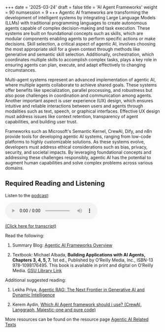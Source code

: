 +++
date = '2025-03-24'
draft = false
title = 'AI Agent Frameworks'
weight = 90
numsession = 9
+++
Agentic AI frameworks are transforming the development of intelligent systems by integrating Large Language Models (LLMs) with traditional programming languages to create autonomous agents capable of complex decision-making and task execution. These systems are built on foundational concepts such as skills, which are modular components enabling agents to perform specific actions or make decisions. Skill selection, a critical aspect of agentic AI, involves choosing the most appropriate skill for a given context through methods like generative and semantic skill selection. Additionally, orchestration, which coordinates multiple skills to accomplish complex tasks, plays a key role in ensuring agents can plan, execute, and adapt effectively to changing circumstances.

<!-- more -->

Multi-agent systems represent an advanced implementation of agentic AI, where multiple agents collaborate to achieve shared goals. These systems offer benefits like specialization, parallel processing, and robustness but also pose challenges in coordination and communication among agents. Another important aspect is user experience (UX) design, which ensures intuitive and reliable interactions between users and agents through modalities such as text, speech, or graphical interfaces. Effective UX design must address issues like context retention, transparency of agent capabilities, and building user trust.

Frameworks such as Microsoft's Semantic Kernel, CrewAI, Dify, and n8n provide tools for developing agentic AI systems, ranging from low-code platforms to highly customizable solutions. As these systems evolve, developers must address ethical considerations such as bias, privacy, security, and societal impacts. By leveraging foundational concepts and addressing these challenges responsibly, agentic AI has the potential to augment human capabilities and solve complex problems across various domains.

## Required Reading and Listening

Listen to the [podcast](../../podcasts/podcast-09-agentic-ai-frameworks/):

<!-- Listen to the podcast: -->

<audio controls>
    <source src="https://insight-gsu-edu-msa8700-public-files-us-east-1.s3.us-east-1.amazonaws.com/podcast/Agentic_AI_frameworks.wav" type="audio/wav">
    Your browser does not support the audio element.
</audio>

[(Click here for transcript)](../../podcasts/podcast-09-agentic-ai-frameworks/)

Read the following:

1. Summary Blog: [Agentic AI Frameworks Overview](https://www.perplexity.ai/page/agentic-ai-frameworks-overview-l0jpYXtgQJaRq.ORXBTSpQ)

2. Textbook: Michael Albada, **Building Applications with AI Agents, Chapters 3, 4, 5, 7.** 1st ed., Published by O’Reilly Media, Inc., ISBN-13 978-1098176495.
This book is available in print and digital on O’Reilly Media.
[GSU Library Link](https://go.oreilly.com/georgia-state-university/library/view/building-applications-with/9781098176495/)

Additional suggested reading:

1. Lekha Priya, [Agentic RAG: The Next Frontier in Generative AI and Dynamic Intelligence](https://lekha-bhan88.medium.com/agentic-rag-the-next-frontier-in-generative-ai-and-dynamic-intelligence-4902ad3e403f)

2. Kerem Aydin, [Which AI Agent framework should i use? (CrewAI, Langgraph, Majestic-one and pure code)](https://medium.com/@aydinKerem/which-ai-agent-framework-i-should-use-crewai-langgraph-majestic-one-and-pure-code-e16a6e4d9252)


More resources can be found on the resource page [Agentic AI Related Texts](../../resources/resource-agenticai-texts/)
